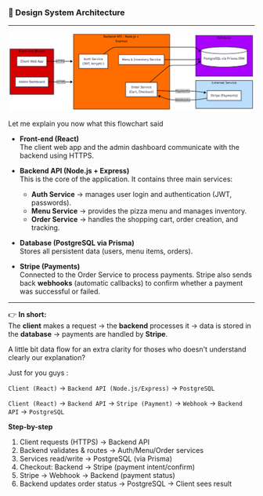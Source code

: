 ### 📌 Design System Architecture
---
<p align="center">
  <img src="/Templates/mermaid.png" alt="Flowchart Documentation Architecture" width="1200" />
</p>

Let me explain you now what this flowchart said 
- **Front-end (React)**  
  The client web app and the admin dashboard communicate with the backend using HTTPS.  

- **Backend API (Node.js + Express)**  
  This is the core of the application. It contains three main services:  
  - **Auth Service** → manages user login and authentication (JWT, passwords).  
  - **Menu Service** → provides the pizza menu and manages inventory.  
  - **Order Service** → handles the shopping cart, order creation, and tracking.  

- **Database (PostgreSQL via Prisma)**  
  Stores all persistent data (users, menu items, orders).  

- **Stripe (Payments)**  
  Connected to the Order Service to process payments. Stripe also sends back **webhooks** (automatic callbacks) to confirm whether a payment was successful or failed.  

---

👉 **In short:**  
The **client** makes a request → the **backend** processes it → data is stored in the **database** → payments are handled by **Stripe**.

A little bit data flow for an extra clarity for thoses who doesn't understand clearly our explanation?

Just for you guys : 

`Client (React)` → `Backend API (Node.js/Express)` → `PostgreSQL`

`Client (React)` → `Backend API` → `Stripe (Payment)` → `Webhook` → `Backend API` → `PostgreSQL`

**Step-by-step**
1. Client requests (HTTPS) → Backend API  
2. Backend validates & routes → Auth/Menu/Order services  
3. Services read/write → PostgreSQL (via Prisma)  
4. Checkout: Backend → Stripe (payment intent/confirm)  
5. Stripe → Webhook → Backend (payment status)  
6. Backend updates order status → PostgreSQL → Client sees result